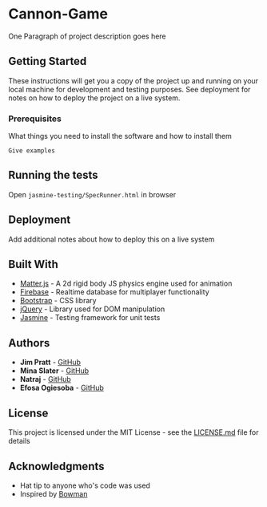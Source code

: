 # Cannon-Game

One Paragraph of project description goes here

## Getting Started

These instructions will get you a copy of the project up and running on your local machine for development and testing purposes. See deployment for notes on how to deploy the project on a live system.

### Prerequisites

What things you need to install the software and how to install them

```
Give examples
```

## Running the tests

Open `jasmine-testing/SpecRunner.html` in browser

## Deployment

Add additional notes about how to deploy this on a live system

## Built With

* [Matter.js](http://brm.io/matter-js/) - A 2d rigid body JS physics engine used for animation
* [Firebase](https://rometools.github.io/rome/) - Realtime database for multiplayer functionality
* [Bootstrap](http://www.dropwizard.io/1.0.2/docs/) - CSS library
* [jQuery](https://maven.apache.org/) - Library used for DOM manipulation
* [Jasmine](https://rometools.github.io/rome/) - Testing framework for unit tests

## Authors

* **Jim Pratt** - [GitHub](https://github.com/ltBackup)
* **Mina Slater** - [GitHub](https://github.com/minaslater)
* **Natraj** - [GitHub](https://github.com/natraj-s)
* **Efosa Ogiesoba** - [GitHub](https://github.com/eogiesoba)


## License

This project is licensed under the MIT License - see the [LICENSE.md](LICENSE.md) file for details

## Acknowledgments

* Hat tip to anyone who's code was used
* Inspired by [Bowman](http://www.crazygames.com/game/bowman-2)
